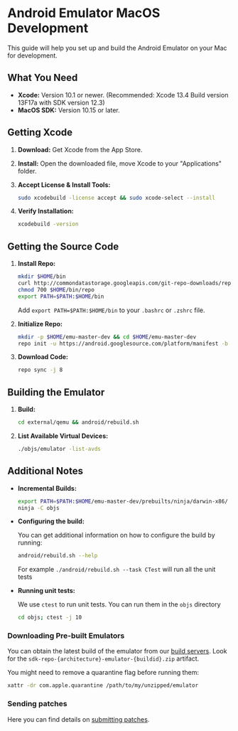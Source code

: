 # Android Emulator MacOS Development

This guide will help you set up and build the Android Emulator on your Mac for development.

## What You Need

- **Xcode:** Version 10.1 or newer. (Recommended: Xcode 13.4 Build version 13F17a with SDK version 12.3)
- **MacOS SDK:** Version 10.15 or later.

## Getting Xcode

1. **Download:** Get Xcode from the App Store.
2. **Install:** Open the downloaded file, move Xcode to your "Applications" folder.
3. **Accept License & Install Tools:**

    ```bash
    sudo xcodebuild -license accept && sudo xcode-select --install
    ```

4. **Verify Installation:**

    ```bash
    xcodebuild -version
    ```

## Getting the Source Code

1. **Install Repo:**

    ```bash
    mkdir $HOME/bin
    curl http://commondatastorage.googleapis.com/git-repo-downloads/repo > $HOME/bin/repo
    chmod 700 $HOME/bin/repo
    export PATH=$PATH:$HOME/bin
    ```

    Add `export PATH=$PATH:$HOME/bin` to your `.bashrc` or `.zshrc` file.
2. **Initialize Repo:**

    ```bash
    mkdir -p $HOME/emu-master-dev && cd $HOME/emu-master-dev
    repo init -u https://android.googlesource.com/platform/manifest -b emu-master-dev
    ```

3. **Download Code:**

    ```bash
    repo sync -j 8
    ```

## Building the Emulator

1. **Build:**

    ```bash
    cd external/qemu && android/rebuild.sh
    ```

2. **List Available Virtual Devices:**

    ```bash
    ./objs/emulator -list-avds
    ```

## Additional Notes

- **Incremental Builds:**

    ```bash
    export PATH=$PATH:$HOME/emu-master-dev/prebuilts/ninja/darwin-x86/
    ninja -C objs
    ```

- **Configuring the build:**

    You can get additional information on how to configure the build by running:

    ```bash
    android/rebuild.sh --help
    ```

    For example `./android/rebuild.sh --task CTest` will run all the unit tests

- **Running unit tests:**

    We use `ctest` to run unit tests. You can run them in the `objs` directory

    ```bash
    cd objs; ctest -j 10
    ```

### Downloading Pre-built Emulators

You can obtain the latest build of the emulator from our [build servers](https://ci.android.com/builds/branches/aosp-emu-master-dev/grid?legacy=1). Look for the `sdk-repo-{architecture}-emulator-{buildid}.zip` artifact.

You might need to remove a quarantine flag before running them:

```bash
xattr -dr com.apple.quarantine /path/to/my/unzipped/emulator
```

### Sending patches

Here you can find details on [submitting patches](https://source.android.com/docs/setup/contribute/submit-patches).
